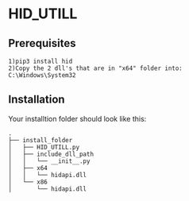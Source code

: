 # HID_UTILL

## Prerequisites
```
1)pip3 install hid
2)Copy the 2 dll's that are in "x64" folder into:
C:\Windows\System32
```

## Installation
Your installtion folder should look like this:
```
.
├── install_folder
│   ├── HID_UTILL.py
│   ├── include_dll_path
│   │   └── __init__.py
│   ├── x64
│   │   └── hidapi.dll
│   └── x86
│       └── hidapi.dll
```
